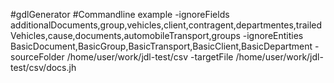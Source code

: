 #gdlGenerator
#Commandline example
-ignoreFields
additionalDocuments,group,vehicles,client,contragent,departmentes,trailedVehicles,cause,documents,automobileTransport,groups
-ignoreEntities
BasicDocument,BasicGroup,BasicTransport,BasicClient,BasicDepartment
-sourceFolder
/home/user/work/jdl-test/csv
-targetFile
/home/user/work/jdl-test/csv/docs.jh
